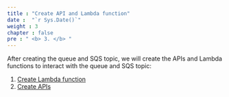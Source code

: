 ```yaml
---
title : "Create API and Lambda function"
date :  "`r Sys.Date()`" 
weight : 3
chapter : false
pre : " <b> 3. </b> "
---
```

After creating the queue and SQS topic, we will create the APIs and Lambda functions to interact with the queue and SQS topic:
1. [Create Lambda function](3-1-create-lambda-function)
2. [Create APIs](3-2-create-apis)
